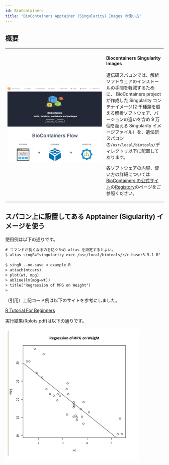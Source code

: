 ```yaml
---
id: BioContainers
title: "BioContainers Apptainer (Singularity) Images の使い方"
---
```


## 概要


<table border="0">
<tr>
<td width="300">

![](biocontainers_top.png)

</td>
<td>
<h4>Biocontainers Singularity Images</h4>

遺伝研スパコンでは、解析ソフトウェアのインストールの手間を軽減するために、
BioContainers project が作成した Singularity コンテナイメージ(2 千種類を超える解析ソフトウェア、バージョンの違いを含め 9 万個を超える Singularity イメージファイル）を、遺伝研スパコンの`/usr/local/biotools/`ディレクトリ以下に配置してあります。

各ソフトウェアの内容、使い方の詳細については [BioContainers の公式サイト](https://biocontainers.pro)の[Registory](https://biocontainers.pro/registry )のページをご参照ください。

</td>
</tr>
</table>


## スパコン上に設置してある Apptainer (Sigularity) イメージを使う
 

使用例は以下の通りです。
```
# コマンドが長くなるのを防ぐため alias を設定するとよい。
$ alias singR="singularity exec /usr/local/biotools/r/r-base:3.5.1 R"

$ singR --no-save < example.R
> attach(mtcars)
> plot(wt, mpg)
> abline(lm(mpg~wt))
> title("Regression of MPG on Weight")
>

```

（引用）上記コード例は以下のサイトを参考にしました。

[R Tutorial For Beginners](https://www.statmethods.net/r-tutorial/index.html)

実行結果(Rplots.pdf)は以下の通りです。

![figure](singurarity.PNG)


